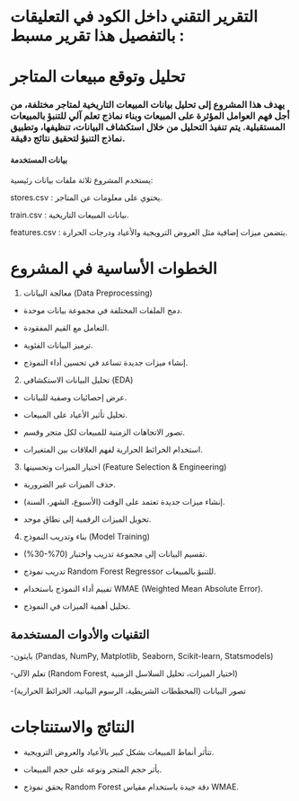 # التقرير التقني داخل الكود في التعليقات بالتفصيل هذا تقرير مسبط :
# تحليل وتوقع مبيعات المتاجر

### يهدف هذا المشروع إلى تحليل بيانات المبيعات التاريخية لمتاجر مختلفة، من أجل فهم العوامل المؤثرة على المبيعات وبناء نماذج تعلم آلي للتنبؤ بالمبيعات المستقبلية. يتم تنفيذ التحليل من خلال استكشاف البيانات، تنظيفها، وتطبيق نماذج التنبؤ لتحقيق نتائج دقيقة.

#### بيانات المستخدمة

يستخدم المشروع ثلاثة ملفات بيانات رئيسية:

stores.csv : يحتوي على معلومات عن المتاجر.

train.csv : بيانات المبيعات التاريخية.

features.csv : يتضمن ميزات إضافية مثل العروض الترويجية والأعياد ودرجات الحرارة.

# الخطوات الأساسية في المشروع

1. معالجة البيانات (Data Preprocessing)

- دمج الملفات المختلفة في مجموعة بيانات موحدة.

- التعامل مع القيم المفقودة.

- ترميز البيانات الفئوية.

- إنشاء ميزات جديدة تساعد في تحسين أداء النموذج.

2. تحليل البيانات الاستكشافي (EDA)

- عرض إحصائيات وصفية للبيانات.

- تحليل تأثير الأعياد على المبيعات.

- تصور الاتجاهات الزمنية للمبيعات لكل متجر وقسم.

- استخدام الخرائط الحرارية لفهم العلاقات بين المتغيرات.

3. اختيار الميزات وتحسينها (Feature Selection & Engineering)

- حذف الميزات غير الضرورية.

- إنشاء ميزات جديدة تعتمد على الوقت (الأسبوع، الشهر، السنة).

- تحويل الميزات الرقمية إلى نطاق موحد.

4. بناء وتدريب النموذج (Model Training)

- تقسيم البيانات إلى مجموعة تدريب واختبار (70%-30%).

- تدريب نموذج Random Forest Regressor للتنبؤ بالمبيعات.

- تفييم أداء النموذج باستخدام WMAE (Weighted Mean Absolute Error).

- تحليل أهمية الميزات في النموذج.

## التقنيات والأدوات المستخدمة
-بايثون (Pandas, NumPy, Matplotlib, Seaborn, Scikit-learn, Statsmodels)
 
-تعلم الآلي (Random Forest, اختيار الميزات، تحليل السلاسل الزمنية)

-تصور البيانات (المخططات الشريطية، الرسوم البيانية، الخرائط الحرارية)
# النتائج والاستنتاجات

- تتأثر أنماط المبيعات بشكل كبير بالأعياد والعروض الترويجية.

- يأثر حجم المتجر ونوعه على حجم المبيعات.

- يحقق نموذج Random Forest دقة جيدة باستخدام مقياس WMAE.
